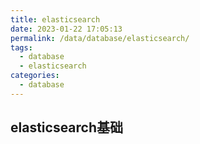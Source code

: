 ```yaml
---
title: elasticsearch
date: 2023-01-22 17:05:13
permalink: /data/database/elasticsearch/
tags: 
  - database
  - elasticsearch
categories:
  - database
---
```

  
## elasticsearch基础
